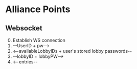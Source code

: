 # Alliance Points

## Websocket
0. Establish WS connection
1. --UserID + pw-->
2. <--availableLobbyIDs + user's stored lobby passwords--
3. --lobbyID + lobbyPW-->
4. <--entries--
